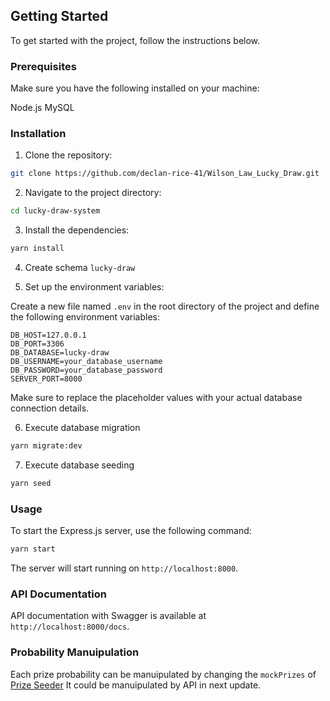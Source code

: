 ## Getting Started

To get started with the project, follow the instructions below.

### Prerequisites

Make sure you have the following installed on your machine:

Node.js
MySQL

### Installation

1. Clone the repository:

```bash
git clone https://github.com/declan-rice-41/Wilson_Law_Lucky_Draw.git
```

2. Navigate to the project directory:

```bash
cd lucky-draw-system
```

3. Install the dependencies:

```bash
yarn install
```

4. Create schema `lucky-draw`

5. Set up the environment variables:

Create a new file named `.env` in the root directory of the project and define the following environment variables:

```plaintext
DB_HOST=127.0.0.1
DB_PORT=3306
DB_DATABASE=lucky-draw
DB_USERNAME=your_database_username
DB_PASSWORD=your_database_password
SERVER_PORT=8000
```

Make sure to replace the placeholder values with your actual database connection details.

6. Execute database migration

```bash
yarn migrate:dev
```

7. Execute database seeding

```bash
yarn seed
```

### Usage

To start the Express.js server, use the following command:

```bash
yarn start
```

The server will start running on `http://localhost:8000`.

### API Documentation

API documentation with Swagger is available at `http://localhost:8000/docs`.

### Probability Manuipulation

Each prize probability can be manuipulated by changing the `mockPrizes` of [Prize Seeder](seeders/20231018063638-prize.cjs)
It could be manuipulated by API in next update.
